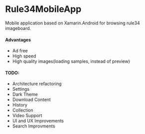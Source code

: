 # Rule34MobileApp
Mobile application based on Xamarin.Android for browsing rule34 imageboard.

#### Advantages
- Ad free
- High speed
- High quality images(loading samples, instead of preview)

#### TODO:
- Architecture refactoring
- Settings
- Dark Theme
- Download Content
- History
- Collection
- Video Support
- UI and UX Improvements
- Search Improvments
